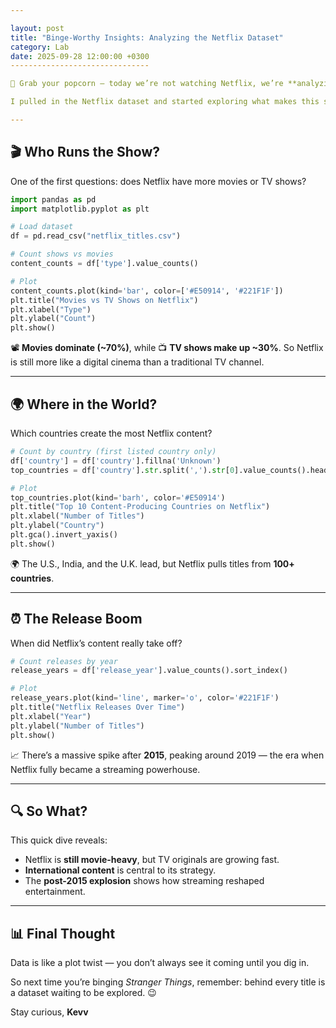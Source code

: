 ```yaml
---

layout: post
title: "Binge-Worthy Insights: Analyzing the Netflix Dataset"
category: Lab
date: 2025-09-28 12:00:00 +0300
-------------------------------

🍿 Grab your popcorn — today we’re not watching Netflix, we’re **analyzing it**!

I pulled in the Netflix dataset and started exploring what makes this streaming giant tick. Here are some of the stories hiding in the rows and columns.

---
```


## 🎬 Who Runs the Show?

One of the first questions: does Netflix have more movies or TV shows?

```python
import pandas as pd
import matplotlib.pyplot as plt

# Load dataset
df = pd.read_csv("netflix_titles.csv")

# Count shows vs movies
content_counts = df['type'].value_counts()

# Plot
content_counts.plot(kind='bar', color=['#E50914', '#221F1F'])
plt.title("Movies vs TV Shows on Netflix")
plt.xlabel("Type")
plt.ylabel("Count")
plt.show()
```

📽️ **Movies dominate (~70%)**, while 📺 **TV shows make up ~30%**.
So Netflix is still more like a digital cinema than a traditional TV channel.

---

## 🌍 Where in the World?

Which countries create the most Netflix content?

```python
# Count by country (first listed country only)
df['country'] = df['country'].fillna('Unknown')
top_countries = df['country'].str.split(',').str[0].value_counts().head(10)

# Plot
top_countries.plot(kind='barh', color='#E50914')
plt.title("Top 10 Content-Producing Countries on Netflix")
plt.xlabel("Number of Titles")
plt.ylabel("Country")
plt.gca().invert_yaxis()
plt.show()
```

🌍 The U.S., India, and the U.K. lead, but Netflix pulls titles from **100+ countries**.

---

## ⏰ The Release Boom

When did Netflix’s content really take off?

```python
# Count releases by year
release_years = df['release_year'].value_counts().sort_index()

# Plot
release_years.plot(kind='line', marker='o', color='#221F1F')
plt.title("Netflix Releases Over Time")
plt.xlabel("Year")
plt.ylabel("Number of Titles")
plt.show()
```

📈 There’s a massive spike after **2015**, peaking around 2019 — the era when Netflix fully became a streaming powerhouse.

---

## 🔍 So What?

This quick dive reveals:

* Netflix is **still movie-heavy**, but TV originals are growing fast.
* **International content** is central to its strategy.
* The **post-2015 explosion** shows how streaming reshaped entertainment.

---

## 📊 Final Thought

Data is like a plot twist — you don’t always see it coming until you dig in.

So next time you’re binging *Stranger Things*, remember: behind every title is a dataset waiting to be explored. 😉

Stay curious,
**Kevv**
